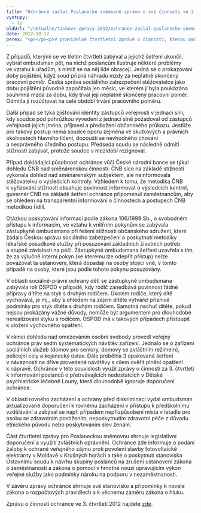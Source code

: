 ```yaml
---
title: "Ochránce zaslal Poslanecké sněmovně zprávu o své činnosti ve 3. čtvrtletí"
vystupy:
  - tz
oldUrl: "/aktualne/tiskove-zpravy-2012/ochrance-zaslal-poslanecke-snemovne-zpravu-o-sve-cinnosti-ve-3-ctvrtleti"
date: 2012-10-17
perex: "<p></p><p>V pravidelné čtvrtletní zprávě o činnosti, kterou ombudsman poslal Poslanecké sněmovně, informuje o trvalém růstu počtu stížností, s nimiž se na něj lidé obracejí. Ve třetím čtvrtletí obdržel o 131 stížností více než ve stejném období loňského roku. Nejčastěji se lidé v tomto období na ombudsmana obraceli s problémy v oblasti sociálního zabezpečení.</p>"
---
```


<!-- imported from the old website -->

<p>Z případů, kterými se ve třetím čtvrtletí zabýval a jejichž šetření ukončil, vybral ombudsman pět, na nichž poslancům ilustruje některé problémy ve vztahu k úřadům, s nimiž se na něj lidé obracejí. Jedná se o prokazování doby pojištění, když soud přizná náhradu mzdy za neplatně skončený pracovní poměr. Česká správa sociálního zabezpečení stěžovatelce jako dobu pojištění původně započítala jen měsíc, ve kterém jí byla poukázána souhrnná mzda za dobu, kdy trval její neplatně skončený pracovní poměr. Odmítla ji rozúčtovat na celé období trvání pracovního poměru. </p><p>Další případ se týká zjišťování identity zástupců veřejnosti v jednací síni, kdy soudce pod pohrůžkou vyvedení z jednací síně požadoval od zástupců veřejnosti jejich jména, příjmení a předložení občanského průkazu. Jestliže pro takový postup nemá soudce oporu zejména ve skutkových a právních okolnostech hlavního líčení, dopouští se nevhodného chování a nesprávného úředního postupu. Předseda soudu se následně odmítl stížností zabývat, protože soudce v mezidobí rezignoval.</p><p>Případ dokládající působnost ochránce vůči České národní bance se týkal dohledu ČNB nad směnárenskou činností. ČNB sice na základě stížnosti vykonala dohled nad směnárenským subjektem, ale neinformovala stěžovatelku o výsledcích kontroly. Vzhledem k tomu, že metodika ČNB k vyřizování stížností obsahuje povinnost informovat o výsledcích kontrol, guvernér ČNB na základě šetření ochránce připomenul zaměstnancům, aby se ohledem na transparentní informování o činnostech a postupech ČNB metodikou řídili.</p><p>Otázkou poskytování informací podle zákona 106/1999 Sb., o svobodném přístupu k informacím, ve vztahu k vnitřním pokynům se zabývala zástupkyně ombudsmana při řešení stížnosti občanského sdružení, které žádalo Českou správu sociálního zabezpečení o poskytnutí metodiky lékařské posudkové služby při posuzování základních životních potřeb a stupně závislosti na péči. Zástupkyně ombudsmana šetření uzavřela s tím, že za výlučně interní pokyn (ke kterému lze odepřít přístup) nelze považovat ta ustanovení, která dopadají na osoby stojící vně, v tomto případě na osoby, které jsou podle tohoto pokynu posuzovány.</p><p>V oblasti sociálně-právní ochrany dětí se zástupkyně ombudsmana zabývala rolí OSPOD v případě, kdy rodič zanedbává povinnost řádné přípravy dítěte na styk s druhým rodičem. Úkolem rodiče, který dítě vychovává, je mj., aby s ohledem na zájem dítěte vytvářel příznivé podmínky pro styk dítěte s druhým rodičem. Samotná nechuť dítěte, pokud nejsou prokázány vážné důvody, nemůže být argumentem pro dlouhodobé nerealizování styku s rodičem. OSPOD má v takových případech přistoupit k uložení výchovného opatření.</p><p>V rámci dohledu nad omezováním osobní svobody provedl veřejný ochránce práv sedm systematických návštěv zařízení. Jednalo se o zařízení sociálních služeb (domov pro seniory, domovy se zvláštním režimem), policejní cely a kojenecký ústav. Dále proběhla 3 opakovaná šetření v návaznosti na dříve provedené návštěvy s cílem ověřit plnění opatření k nápravě. Ochránce v této souvislosti využil zprávy o činnosti za 3. čtvrtletí k informování poslanců o přetrvávajících nedostatcích v Dětské psychiatrické léčebně Louny, která dlouhodobě ignoruje doporučení ochránce.</p><p>V oblasti rovného zacházení a ochrany před diskriminací vydal ombudsman aktualizované doporučení k rovnému zacházení v přístupu k předškolnímu vzdělávání a zabýval se např. případem nepřizpůsobení místa v letadle pro osobu se zdravotním postižením, neposkytnutím zdravotní péče z důvodu etnického původu nebo poskytováním slev ženám.</p><p>Část čtvrtletní zprávy pro Poslaneckou sněmovnu shrnuje legislativní doporučení a využití zvláštních oprávnění. Ochránce zde informuje o podání žaloby k ochraně veřejného zájmu proti povolení stavby fotovoltaické elektrárny v Moldavě v Krušných horách a také o poskytnutí stanoviska Ústavnímu soudu k návrhu skupiny poslanců na zrušení ustanovení zákona o zaměstnanosti a zákona o pomoci v hmotné nouzi upravujícím výkon veřejné služby jako podmínky nároku na podporu v nezaměstnanosti.</p><p>V závěru zprávy ochránce shrnuje své stanovisko a připomínky k novele zákona o rozpočtových pravidlech a k věcnému záměru zákona o hluku.</p><p>Zprávu o činnosti ochránce ve 3. čtvrtletí 2012 najdete <a href="/zpravy-o-cinnosti/zpravy-pro-poslaneckou-snemovnu/">zde</a>.</p>
